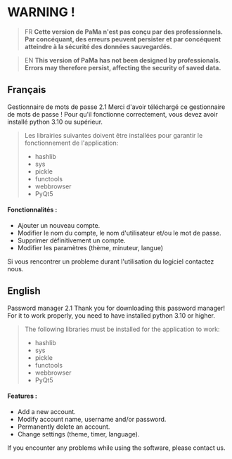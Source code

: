 # WARNING !

> FR **Cette version de PaMa n'est pas conçu par des professionnels. Par concéquant, des erreurs peuvent persister et par concéquent atteindre à la sécurité des données sauvegardés.**

> EN **This version of PaMa has not been designed by professionals. Errors may therefore persist, affecting the security of saved data.**

## Français
Gestionnaire de mots de passe 2.1
Merci d'avoir téléchargé ce gestionnaire de mots de passe !
Pour qu'il fonctionne correctement, vous devez avoir installé python 3.10 ou supérieur.
> Les librairies suivantes doivent être installées pour garantir le fonctionnement de l'application:
> * hashlib
> * sys
> * pickle
> * functools 
> * webbrowser
> * PyQt5

#### Fonctionnalités :
* Ajouter un nouveau compte.
* Modifier le nom du compte, le nom d'utilisateur et/ou le mot de passe.
* Supprimer définitivement un compte.
* Modifier les paramètres (thème, minuteur, langue)

Si vous rencontrer un probleme durant l'utilisation du logiciel contactez nous.

## English
Password manager 2.1
Thank you for downloading this password manager!
For it to work properly, you need to have installed python 3.10 or higher.
> The following libraries must be installed for the application to work:
> * hashlib
> * sys
> * pickle
> * functools 
> * webbrowser
> * PyQt5

#### Features :
* Add a new account.
* Modify account name, username and/or password.
* Permanently delete an account.
* Change settings (theme, timer, language).

If you encounter any problems while using the software, please contact us.
